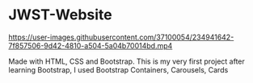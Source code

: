 # JWST-Website 





https://user-images.githubusercontent.com/37100054/234941642-7f857506-9d42-4810-a504-5a04b70014bd.mp4





Made with HTML, CSS and Bootstrap. This is my very first project after learning Bootstrap, I used Bootstrap Containers, Carousels, Cards
